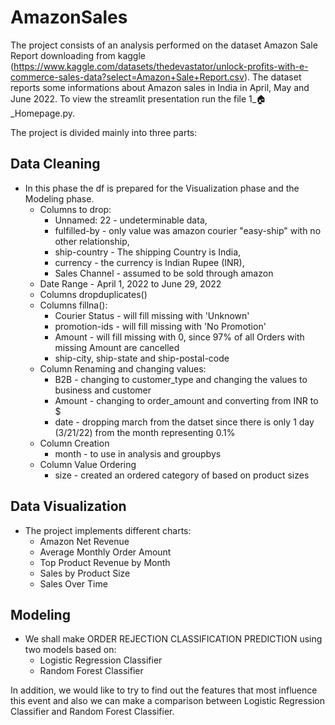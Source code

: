 # AmazonSales
The project consists of an analysis performed on the dataset Amazon Sale Report downloading from kaggle (https://www.kaggle.com/datasets/thedevastator/unlock-profits-with-e-commerce-sales-data?select=Amazon+Sale+Report.csv). The dataset reports some informations about Amazon sales in India in April, May and June 2022. To view the streamlit presentation run the file 1_🏠_Homepage.py.

The project is divided mainly into three parts:

## Data Cleaning
- In this phase the df is prepared for the Visualization phase and the Modeling phase. 
  - Columns to drop: 
    - Unnamed: 22 - undeterminable data, 
    - fulfilled-by - only value was amazon courier "easy-ship" with no other relationship, 
    - ship-country - The shipping Country is India, 
    - currency - the currency is Indian Rupee (INR),
    - Sales Channel - assumed to be sold through amazon
  - Date Range - April 1, 2022 to June 29, 2022
  - Columns dropduplicates()
  - Columns fillna():
    - Courier Status - will fill missing with 'Unknown'
    - promotion-ids - will fill missing with 'No Promotion'
    - Amount - will fill missing with 0, since 97% of all Orders with missing Amount are cancelled
    - ship-city, ship-state and ship-postal-code
  - Column Renaming and changing values:
    - B2B - changing to customer_type and changing the values to business and customer
    - Amount - changing to order_amount and converting from INR to $
    - date - dropping march from the datset since there is only 1 day (3/21/22) from the month representing 0.1%
  - Column Creation
    - month - to use in analysis and groupbys
  - Column Value Ordering
    - size - created an ordered category of based on product sizes
## Data Visualization
- The project implements different charts:
    - Amazon Net Revenue
    - Average Monthly Order Amount 
    - Top Product Revenue by Month
    - Sales by Product Size
    - Sales Over Time 
## Modeling
- We shall make ORDER REJECTION CLASSIFICATION PREDICTION using two models based on:
  - Logistic Regression Classifier
  - Random Forest Classifier

In addition, we would like to try to find out the features that most influence this event and also we can make a comparison between Logistic Regression Classifier and Random Forest Classifier.
